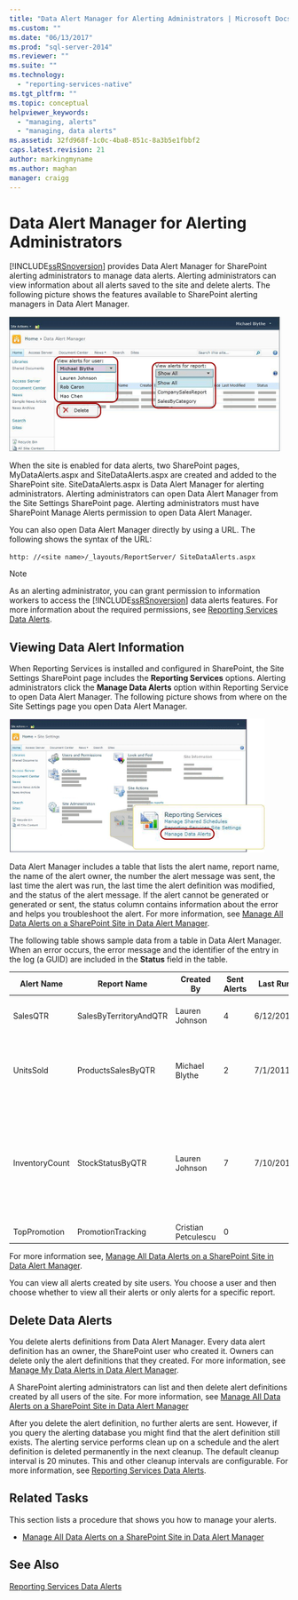 ```yaml
---
title: "Data Alert Manager for Alerting Administrators | Microsoft Docs"
ms.custom: ""
ms.date: "06/13/2017"
ms.prod: "sql-server-2014"
ms.reviewer: ""
ms.suite: ""
ms.technology: 
  - "reporting-services-native"
ms.tgt_pltfrm: ""
ms.topic: conceptual
helpviewer_keywords: 
  - "managing, alerts"
  - "managing, data alerts"
ms.assetid: 32fd968f-1c0c-4ba8-851c-8a3b5e1fbbf2
caps.latest.revision: 21
author: markingmyname
ms.author: maghan
manager: craigg
---
```

# Data Alert Manager for Alerting Administrators
  [!INCLUDE[ssRSnoversion](../includes/ssrsnoversion-md.md)] provides Data Alert Manager for SharePoint alerting administrators to manage data alerts. Alerting administrators can view information about all alerts saved to the site and delete alerts. The following picture shows the features available to SharePoint alerting managers in Data Alert Manager.  
  
 ![Alert Manager for SharePoin tsite administrators](media/rs-alertmanagersite.gif "Alert Manager for SharePoin tsite administrators")  
  
 When the site is enabled for data alerts, two SharePoint pages, MyDataAlerts.aspx and SiteDataAlerts.aspx are created and added to the SharePoint site. SiteDataAlerts.aspx is Data Alert Manager for alerting administrators. Alerting administrators can open Data Alert Manager from the Site Settings SharePoint page. Alerting administrators must have SharePoint Manage Alerts permission to open Data Alert Manager.  
  
 You can also open Data Alert Manager directly by using a URL. The following shows the syntax of the URL:  
  
 `http: //<site name>/_layouts/ReportServer/ SiteDataAlerts.aspx`  
  
> [!NOTE]  
>  As an alerting administrator, you can grant permission to information workers to access the [!INCLUDE[ssRSnoversion](../includes/ssrsnoversion-md.md)] data alerts features. For more information about the required permissions, see [Reporting Services Data Alerts](../ssms/agent/alerts.md).  
  
##  <a name="ViewingAlerts"></a> Viewing Data Alert Information  
 When Reporting Services is installed and configured in SharePoint, the Site Settings SharePoint page includes the **Reporting Services** options. Alerting administrators click the **Manage Data Alerts** option within Reporting Service to open Data Alert Manager. The following picture shows from where on the Site Settings page you open Data Alert Manager.  
  
 ![Reporting Services section of Site Settings page](media/rs-sitesettings.gif "Reporting Services section of Site Settings page")  
  
 Data Alert Manager includes a table that lists the alert name, report name, the name of the alert owner, the number the alert message was sent, the last time the alert was run, the last time the alert definition was modified, and the status of the alert message. If the alert cannot be generated or generated or sent, the status column contains information about the error and helps you troubleshoot the alert. For more information, see [Manage All Data Alerts on a SharePoint Site in Data Alert Manager](manage-all-data-alerts-on-a-sharepoint-site-in-data-alert-manager.md).  
  
 The following table shows sample data from a table in Data Alert Manager. When an error occurs, the error message and the identifier of the entry in the log (a GUID) are included in the **Status** field in the table.  
  
|Alert Name|Report Name|Created By|Sent Alerts|Last Run|Last Modified|Status|  
|----------------|-----------------|----------------|-----------------|--------------|-------------------|------------|  
|SalesQTR|SalesByTerritoryAndQTR|Lauren Johnson|4|6/12/2011|6/1/2011|Last alert ran successfully and alert was sent.|  
|UnitsSold|ProductsSalesByQTR|Michael Blythe|2|7/1/2011|6/28/2011|Last alert ran successfully, but the data was unchanged and no alert was sent.|  
|InventoryCount|StockStatusByQTR|Lauren Johnson|7|7/10/2011|7/2/2011|\<error message>The log file contains detailed information about the error. Refer to the log entry with the identifier: \<GUID>.|  
|TopPromotion|PromotionTracking|Cristian Petculescu|0||5/23/2011|Alert created.|  
  
 For more information see, [Manage All Data Alerts on a SharePoint Site in Data Alert Manager](manage-all-data-alerts-on-a-sharepoint-site-in-data-alert-manager.md).  
  
 You can view all alerts created by site users. You choose a user and then choose whether to view all their alerts or only alerts for a specific report.  
  
  
##  <a name="DeleteAlerts"></a> Delete Data Alerts  
 You delete alerts definitions from Data Alert Manager. Every data alert definition has an owner, the SharePoint user who created it. Owners can delete only the alert definitions that they created. For more information, see [Manage My Data Alerts in Data Alert Manager](manage-my-data-alerts-in-data-alert-manager.md).  
  
 A SharePoint alerting administrators can list and then delete alert definitions created by all users of the site. For more information, see [Manage All Data Alerts on a SharePoint Site in Data Alert Manager](manage-all-data-alerts-on-a-sharepoint-site-in-data-alert-manager.md)  
  
 After you delete the alert definition, no further alerts are sent. However, if you query the alerting database you might find that the alert definition still exists. The alerting service performs clean up on a schedule and the alert definition is deleted permanently in the next cleanup. The default cleanup interval is 20 minutes. This and other cleanup intervals are configurable. For more information, see [Reporting Services Data Alerts](../ssms/agent/alerts.md).  
  
  
##  <a name="HowTo"></a> Related Tasks  
 This section lists a procedure that shows you how to manage your alerts.  
  
-   [Manage All Data Alerts on a SharePoint Site in Data Alert Manager](manage-all-data-alerts-on-a-sharepoint-site-in-data-alert-manager.md)  
  
  
## See Also  
 [Reporting Services Data Alerts](../ssms/agent/alerts.md)  
  
  

